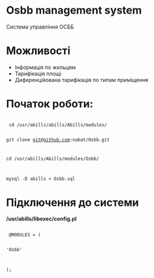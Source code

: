 # Osbb management system

Система управління ОСББ

# Можливості

  - Інформація по жильцям
  - Тарифікація  площі
  - Диференційована тарифікація по типам приміщення

# Початок роботи:

<code>
 cd /usr/abills/abills/Abills/modules/
  
 git clone git@github.com:nabat/Osbb.git
  
 cd /usr/abills/Abills/modules/Osbb/
  
 mysql -D abills < Osbb.sql
</code>
 
# Підключення до системи

  <b>/usr/abills/libexec/config.pl</b>
  
<code>
 @MODULES = (
  
  'Osbb'
   
 );
</code>
